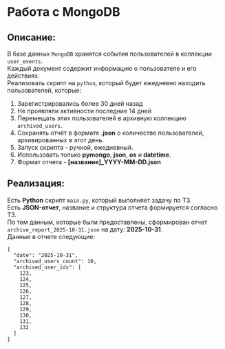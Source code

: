# Работа с MongoDB
## Описание:

В базе данных `MongoDB` хранятся события пользователей в коллекции `user_events`. </br>
Каждый документ содержит информацию о пользователе и его действиях. </br>
Реализовать скрипт на `python`, который будет ежедневно находить пользователей, которые: </br>
1) Зарегистрировались более 30 дней назад
2) Не проявляли активности последние 14 дней
3) Перемещать этих пользователей в архивную коллекцию `archived_users`.
4) Сохранять отчёт в формате **.json** о количестве пользователей, архивированных в этот день. 
5) Запуск скрипта - ручной, ежедневный. 
6) Использовать только **pymongo**, **json**, **os** и **datetime**.
7) Формат отчета - **[название]_YYYY-MM-DD.json**

## Реализация:

Есть **Python** скрипт `main.py`, который выполняет задачу по ТЗ. </br>
Есть **JSON-отчет**, название и структура отчета формируется согласно ТЗ. </br>
По тем данным, которые были предоставлены, сформирован отчет `archive_report_2025-10-31.json` на дату: **2025-10-31**.</br>
Данные в отчете следующие:
```
{
  "date": "2025-10-31",
  "archived_users_count": 10,
  "archived_user_ids": [
    123,
    124,
    125,
    126,
    127,
    128,
    129,
    130,
    131,
    132
  ]
}
```
